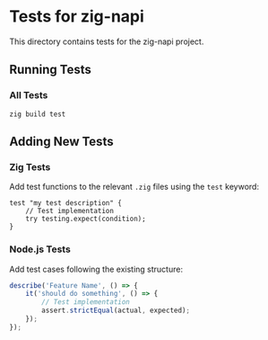 # Tests for zig-napi

This directory contains tests for the zig-napi project.

## Running Tests

### All Tests
```zig
zig build test
```

## Adding New Tests

### Zig Tests
Add test functions to the relevant `.zig` files using the `test` keyword:

```zig
test "my test description" {
    // Test implementation
    try testing.expect(condition);
}
```

### Node.js Tests
Add test cases following the existing structure:

```javascript
describe('Feature Name', () => {
    it('should do something', () => {
        // Test implementation
        assert.strictEqual(actual, expected);
    });
});
```
